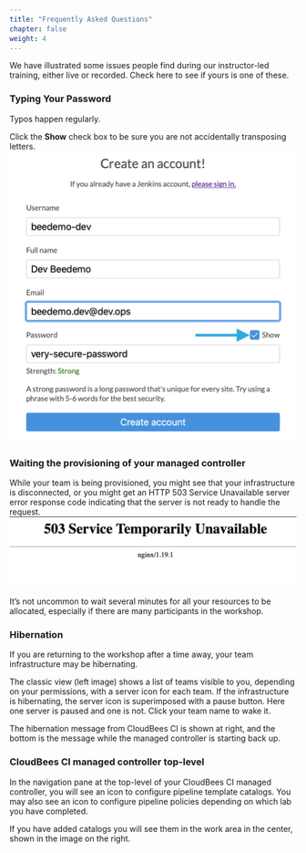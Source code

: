 ```yaml
---
title: "Frequently Asked Questions"
chapter: false
weight: 4
---
```


We have  illustrated some issues people find during our instructor-led training, either live or recorded. Check here to see if yours is one of these.

### Typing Your Password

Typos happen regularly. 

Click the **Show** check box to be sure you are not accidentally transposing letters.
![Show password](show-password.png?width=40pc)

### Waiting the provisioning of your managed controller

While your team is being provisioned, you might see that your infrastructure is disconnected, or you might get an HTTP 503 Service Unavailable server error response code indicating that the server is not ready to handle the request. ![503 Error](503-error.png?width=50pc)

It’s not uncommon to wait several minutes for all your resources to be allocated, especially if there are many participants in the workshop.

### Hibernation

If you are returning to the workshop after a time away, your team infrastructure may be hibernating. 

The classic view (left image) shows a list of teams visible to you, depending on your permissions, with a server icon for each team. If the infrastructure is hibernating, the server icon is superimposed with a pause button. Here one server is paused and one is not. Click your team name to wake it. 

The hibernation message from CloudBees CI is shown at right, and the bottom is the message while the managed controller is starting back up.

### CloudBees CI managed controller top-level

In the navigation pane at the top-level of your CloudBees CI managed controller, you will see an icon to configure pipeline template catalogs. You may also see an icon to configure pipeline policies depending on which lab you have completed.

If you have added catalogs you will see them in the work area in the center, shown in the image on the right.


